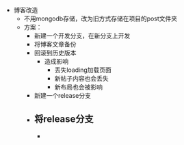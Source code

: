 - 博客改造
	- 不用mongodb存储，改为旧方式存储在项目的post文件夹
	- 方案：
		- 新建一个开发分支，在新分支上开发
		- 将博客文章备份
		- 回滚到历史版本
			- 造成影响
				- 丢失loading加载页面
				- 新帖子内容也会丢失
				- 新布局也会被影响
		- 新建一个release分支
		- 将release分支
			-
			-